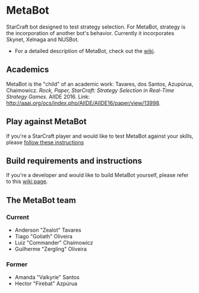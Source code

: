 ﻿# MetaBot
StarCraft bot designed to test strategy selection. For MetaBot, strategy is the incorporation of another bot's behavior. Currently it incorporates Skynet, Xelnaga and NUSBot.

- For a detailed description of MetaBot, check out the [wiki](https://github.com/andertavares/MetaBot/wiki).

## Academics
MetaBot is the "child" of an academic work:
Tavares, dos Santos, Azupúrua, Chaimowicz. _Rock, Paper, StarCraft: Strategy Selection in Real-Time Strategy Games_. AIIDE 2016. Link: http://aaai.org/ocs/index.php/AIIDE/AIIDE16/paper/view/13998.

## Play against MetaBot
If you're a StarCraft player and would like to test MetaBot against your skills, please [follow these instructions](https://github.com/andertavares/MetaBot/wiki/Play-against-MetaBot)

## Build requirements and instructions
If you're a developer and would like to build MetaBot yourself, please refer to this [wiki page](https://github.com/andertavares/MetaBot/wiki/Build-instructions).

## The MetaBot team
### Current
- Anderson "Zealot" Tavares
- Tiago "Goliath" Oliveira
- Luiz "Commander" Chaimowicz
- Guilherme "Zergling" Oliveira

### Former
- Amanda "Valkyrie" Santos
- Hector "Firebat" Azpúrua

